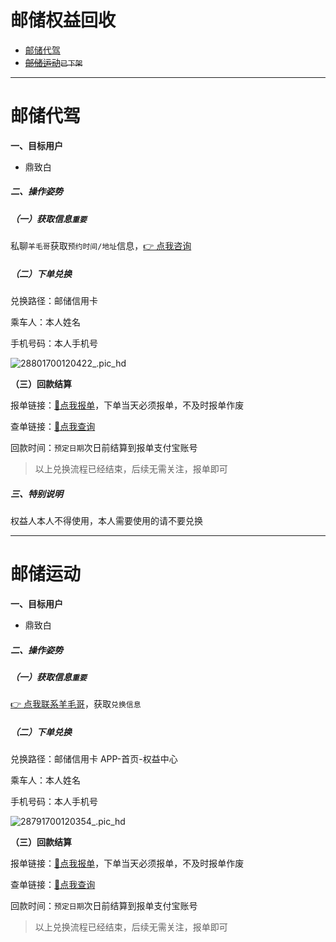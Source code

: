 # 邮储权益回收

- [邮储代驾](#邮储代驾)
- ~~[邮储运动](#邮储运动)`已下架`~~

---

# 邮储代驾

**一、目标用户**

- 鼎致白

##### 二、操作姿势

##### （一）获取信息`重要`

私聊`羊毛哥`获取`预约时间/地址`信息，[👉 点我咨询](https://work.weixin.qq.com/ca/cawcdefd4b421df61a)

##### （二）下单兑换

兑换路径：邮储信用卡

乘车人：本人姓名

手机号码：本人手机号

![28801700120422_.pic_hd](https://cos.zjkmkj.com/media/2024/08/20/ae73b435ec14a1495d0edc4eecec0736-2.webp)

**（三）回款结算**

报单链接：[:link:点我报单](http://u.zjkm.xyz/xGzEF)，下单当天必须报单，不及时报单作废

查单链接：[:link:点我查询](http://u.zjkm.xyz/Cr7RF)

回款时间：`预定日期`次日前结算到报单支付宝账号

> 以上兑换流程已经结束，后续无需关注，报单即可

##### 三、特别说明

权益人本人不得使用，本人需要使用的请不要兑换

---

# 邮储运动

**一、目标用户**

- 鼎致白

##### 二、操作姿势

##### （一）获取信息`重要`

[👉 点我联系羊毛哥](http://u.zjkmkj.com/unVf1  )，获取`兑换信息`

##### （二）下单兑换

兑换路径：邮储信用卡 APP-首页-权益中心

乘车人：本人姓名

手机号码：本人手机号

![28791700120354_.pic_hd](https://cos.zjkmkj.com/media/2024/08/20/5ff7bf430b79c0d00689aebc8fb7e55f-2.webp)

**（三）回款结算**

报单链接：[:link:点我报单](http://u.zjkm.xyz/xGzEF)，下单当天必须报单，不及时报单作废

查单链接：[:link:点我查询](http://u.zjkm.xyz/Cr7RF)

回款时间：`预定日期`次日前结算到报单支付宝账号

> 以上兑换流程已经结束，后续无需关注，报单即可
